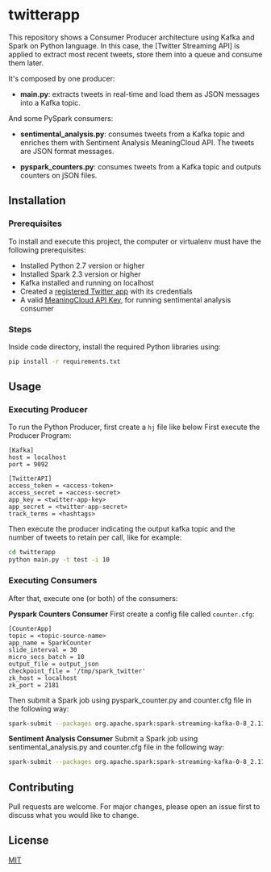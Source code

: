 # twitterapp
This repository shows a Consumer Producer architecture using Kafka and Spark on Python language.
In this case, the [Twitter Streaming API] is applied to extract most recent tweets, store them into a queue and consume them later.

It's composed by one producer:
* **main.py**: extracts tweets in real-time and load them as JSON messages into a Kafka topic.

And some PySpark consumers:
* **sentimental_analysis.py**: consumes tweets from a Kafka topic and enriches them with Sentiment Analysis MeaningCloud API. The tweets are JSON format messages.

* **pyspark_counters.py**: consumes tweets from a Kafka topic and outputs counters on jSON files.


## Installation
### Prerequisites
To install and execute this project, the computer or virtualenv must have the following prerequisites:
* Installed Python 2.7 version or higher
* Installed Spark 2.3 version or higher
* Kafka installed and running on localhost
* Created a [registered Twitter app](https://developer.twitter.com/en/docs/labs/filtered-stream/quick-start) with its credentials
* A valid [MeaningCloud API Key](https://www.meaningcloud.com/developer/create-account), for running sentimental analysis consumer


### Steps
Inside code directory, install the required Python libraries using:
```bash
pip install -r requirements.txt
```


## Usage

### Executing Producer
To run the Python Producer, first create a `hj` file like below First execute the Producer Program:

```
[Kafka]
host = localhost
port = 9092

[TwitterAPI]
access_token = <access-token>
access_secret = <access-secret>
app_key = <twitter-app-key>
app_secret = <twitter-app-secret>
track_terms = <hashtags>
```

Then execute the producer indicating the output kafka topic and the number of tweets to retain per call, like for example:

```bash
cd twitterapp
python main.py -t test -i 10
```

### Executing Consumers
After that, execute one (or both) of the consumers:

**Pyspark Counters Consumer**
First create a config file called `counter.cfg`:
```
[CounterApp]
topic = <topic-source-name>
app_name = SparkCounter
slide_interval = 30
micro_secs_batch = 10
output_file = output_json
checkpoint_file = '/tmp/spark_twitter'
zk_host = localhost
zk_port = 2181
```
Then submit a Spark job using pyspark_counter.py and counter.cfg file in the following way:
```bash
spark-submit --packages org.apache.spark:spark-streaming-kafka-0-8_2.11:2.4.4 pyspark_counter.py --config-file counter.cfg
```

**Sentiment Analysis Consumer**
Submit a Spark job using sentimental_analysis.py and counter.cfg file in the following way:

```bash
spark-submit --packages org.apache.spark:spark-streaming-kafka-0-8_2.11:2.4.4 sentimental_analysis.py -t <topic-input>
```


## Contributing
Pull requests are welcome. For major changes, please open an issue first to discuss what you would like to change.


## License
[MIT](https://choosealicense.com/licenses/mit/)
